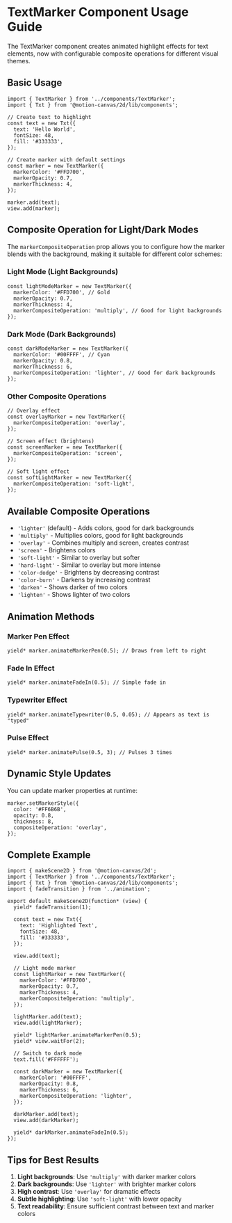 # TextMarker Component Usage Guide

The TextMarker component creates animated highlight effects for text elements, now with configurable composite operations for different visual themes.

## Basic Usage

```tsx
import { TextMarker } from '../components/TextMarker';
import { Txt } from '@motion-canvas/2d/lib/components';

// Create text to highlight
const text = new Txt({
  text: 'Hello World',
  fontSize: 48,
  fill: '#333333',
});

// Create marker with default settings
const marker = new TextMarker({
  markerColor: '#FFD700',
  markerOpacity: 0.7,
  markerThickness: 4,
});

marker.add(text);
view.add(marker);
```

## Composite Operation for Light/Dark Modes

The `markerCompositeOperation` prop allows you to configure how the marker blends with the background, making it suitable for different color schemes:

### Light Mode (Light Backgrounds)
```tsx
const lightModeMarker = new TextMarker({
  markerColor: '#FFD700', // Gold
  markerOpacity: 0.7,
  markerThickness: 4,
  markerCompositeOperation: 'multiply', // Good for light backgrounds
});
```

### Dark Mode (Dark Backgrounds)
```tsx
const darkModeMarker = new TextMarker({
  markerColor: '#00FFFF', // Cyan
  markerOpacity: 0.8,
  markerThickness: 6,
  markerCompositeOperation: 'lighter', // Good for dark backgrounds
});
```

### Other Composite Operations
```tsx
// Overlay effect
const overlayMarker = new TextMarker({
  markerCompositeOperation: 'overlay',
});

// Screen effect (brightens)
const screenMarker = new TextMarker({
  markerCompositeOperation: 'screen',
});

// Soft light effect
const softLightMarker = new TextMarker({
  markerCompositeOperation: 'soft-light',
});
```

## Available Composite Operations

- `'lighter'` (default) - Adds colors, good for dark backgrounds
- `'multiply'` - Multiplies colors, good for light backgrounds
- `'overlay'` - Combines multiply and screen, creates contrast
- `'screen'` - Brightens colors
- `'soft-light'` - Similar to overlay but softer
- `'hard-light'` - Similar to overlay but more intense
- `'color-dodge'` - Brightens by decreasing contrast
- `'color-burn'` - Darkens by increasing contrast
- `'darken'` - Shows darker of two colors
- `'lighten'` - Shows lighter of two colors

## Animation Methods

### Marker Pen Effect
```tsx
yield* marker.animateMarkerPen(0.5); // Draws from left to right
```

### Fade In Effect
```tsx
yield* marker.animateFadeIn(0.5); // Simple fade in
```

### Typewriter Effect
```tsx
yield* marker.animateTypewriter(0.5, 0.05); // Appears as text is "typed"
```

### Pulse Effect
```tsx
yield* marker.animatePulse(0.5, 3); // Pulses 3 times
```

## Dynamic Style Updates

You can update marker properties at runtime:

```tsx
marker.setMarkerStyle({
  color: '#FF6B6B',
  opacity: 0.8,
  thickness: 8,
  compositeOperation: 'overlay',
});
```

## Complete Example

```tsx
import { makeScene2D } from '@motion-canvas/2d';
import { TextMarker } from '../components/TextMarker';
import { Txt } from '@motion-canvas/2d/lib/components';
import { fadeTransition } from '../animation';

export default makeScene2D(function* (view) {
  yield* fadeTransition(1);

  const text = new Txt({
    text: 'Highlighted Text',
    fontSize: 48,
    fill: '#333333',
  });

  view.add(text);

  // Light mode marker
  const lightMarker = new TextMarker({
    markerColor: '#FFD700',
    markerOpacity: 0.7,
    markerThickness: 4,
    markerCompositeOperation: 'multiply',
  });

  lightMarker.add(text);
  view.add(lightMarker);

  yield* lightMarker.animateMarkerPen(0.5);
  yield* view.waitFor(2);

  // Switch to dark mode
  text.fill('#FFFFFF');
  
  const darkMarker = new TextMarker({
    markerColor: '#00FFFF',
    markerOpacity: 0.8,
    markerThickness: 6,
    markerCompositeOperation: 'lighter',
  });

  darkMarker.add(text);
  view.add(darkMarker);

  yield* darkMarker.animateFadeIn(0.5);
});
```

## Tips for Best Results

1. **Light backgrounds**: Use `'multiply'` with darker marker colors
2. **Dark backgrounds**: Use `'lighter'` with brighter marker colors
3. **High contrast**: Use `'overlay'` for dramatic effects
4. **Subtle highlighting**: Use `'soft-light'` with lower opacity
5. **Text readability**: Ensure sufficient contrast between text and marker colors 